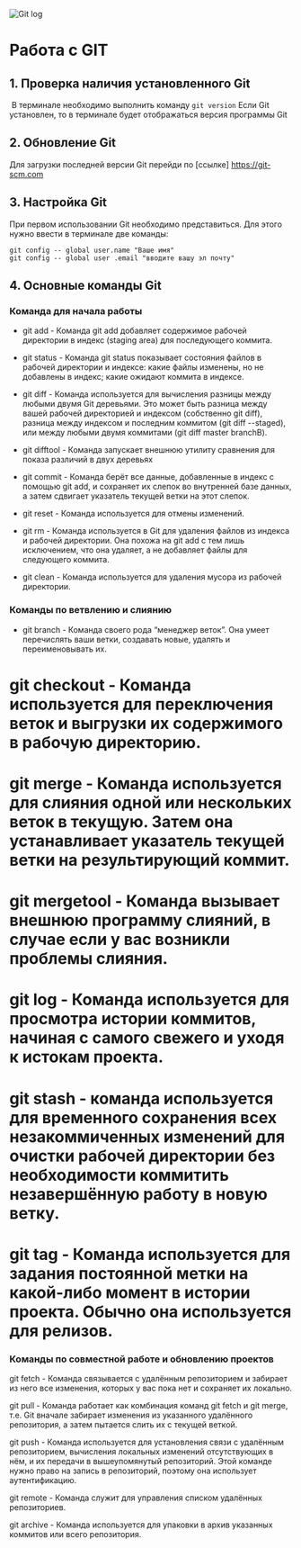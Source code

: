 ![Git log](Unknown.jpeg)

# Работа с GIT
## 1. Проверка наличия установленного Git

  В терминале необходимо выполнить команду  `git version`
 Если  Git  установлен, то в терминале будет отображаться версия программы  Git

 ## 2. Обновление Git
Для загрузки последней версии Git  перейди по  [ссылке] https://git-scm.com

## 3. Настройка Git
При первом использовании Git  необходимо представиться. Для этого нужно ввести в терминале две команды:
``` 
git config -- global user.name "Ваше имя"
git config -- global user .email "вводите вашу эл почту"
````

## 4. Оcновные команды Git

### Команда для начала работы

* git add - Команда git add добавляет содержимое рабочей директории в индекс (staging area) для последующего коммита.

* git status - Команда git status показывает состояния файлов в рабочей директории и индексе: какие файлы изменены, но не добавлены в индекс; какие ожидают коммита в индексе. 

* git diff - Команда используется для вычисления разницы между любыми двумя Git деревьями. Это может быть разница между вашей рабочей директорией и индексом (собственно git diff), разница между индексом и последним коммитом (git diff --staged), или между любыми двумя коммитами (git diff master branchB).

* git difftool - Команда запускает внешнюю утилиту сравнения для показа различий в двух деревьях

* git commit - Команда берёт все данные, добавленные в индекс с помощью git add, и сохраняет их слепок во внутренней базе данных, а затем сдвигает указатель текущей ветки на этот слепок.

* git reset - Команда используется для отмены изменений. 

* git rm - Команда используется в Git для удаления файлов из индекса и рабочей директории. Она похожа на git add с тем лишь исключением, что она удаляет, а не добавляет файлы для следующего коммита.

* git clean - Команда используется для удаления мусора из рабочей директории.

### Команды по ветвлению и слиянию

* git branch - Команда своего рода “менеджер веток”. Она умеет перечислять ваши ветки, создавать новые, удалять и переименовывать их.

# git checkout - Команда используется для переключения веток и выгрузки их содержимого в рабочую директорию.

# git merge - Команда используется для слияния одной или нескольких веток в текущую. Затем она устанавливает указатель текущей ветки на результирующий коммит.

# git mergetool - Команда вызывает внешнюю программу слияний, в случае если у вас возникли проблемы слияния.

# git log - Команда  используется для просмотра истории коммитов, начиная с самого свежего и уходя к истокам проекта.

# git stash - команда используется для временного сохранения всех незакоммиченных изменений для очистки рабочей директории без необходимости коммитить незавершённую работу в новую ветку.

# git tag - Команда  используется для задания постоянной метки на какой-либо момент в истории проекта. Обычно она используется для релизов.

### Команды по совместной работе и обновлению проектов

git fetch - Команда связывается с удалённым репозиторием и забирает из него все изменения, которых у вас пока нет и сохраняет их локально.

git pull - Команда работает как комбинация команд git fetch и git merge, т.е. Git вначале забирает изменения из указанного удалённого репозитория, а затем пытается слить их с текущей веткой.

git push - Команда  используется для установления связи с удалённым репозиторием, вычисления локальных изменений отсутствующих в нём, и  их передачи в вышеупомянутый репозиторий. Этой команде нужно право на запись в репозиторий, поэтому она использует аутентификацию.

git remote - Команда служит для управления списком удалённых репозиториев.

git archive - Команда  используется для упаковки в архив указанных коммитов или всего репозитория.
